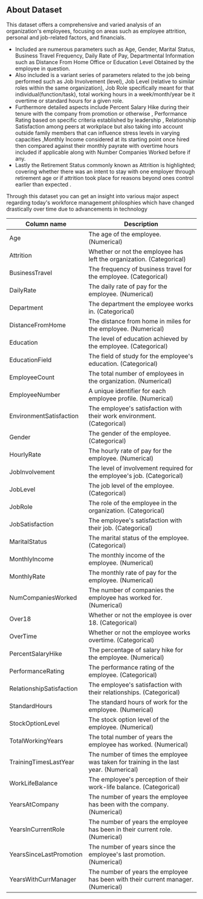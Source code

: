 ## About Dataset
This dataset offers a comprehensive and varied analysis of an organization's employees, focusing on areas such as employee attrition, personal and job-related factors, and financials. 
- Included are numerous parameters such as Age, Gender, Marital Status, Business Travel Frequency, Daily Rate of Pay, Departmental Information such as Distance From Home Office or Education Level Obtained by the employee in question.
- Also included is a variant series of parameters related to the job being performed such as Job Involvement (level), Job Level (relative to similar roles within the same organization), Job Role specifically meant for that individual(function/task), total working hours in a week/month/year be it overtime or standard hours for a given role.
- Furthermore detailed aspects include Percent Salary Hike during their tenure with the company from promotion or otherwise , Performance Rating based on specific criteria established by leadership , Relationship Satisfaction among peers at workplace but also taking into account outside family members that can influence stress levels in varying capacities ,Monthly Income considered at its starting point once hired then compared against their monthly payrate with overtime hours included if applicable along with Number Companies Worked before if any.
- Lastly the Retirement Status commonly known as Attrition is highlighted; covering whether there was an intent to stay with one employer through retirement age or if attrition took place for reasons beyond ones control earlier than expected .

Through this dataset you can get an insight into various major aspect regarding today's workforce management philosphies which have changed drastically over time due to advancements in technology 

|Column name |Description|
|--|--|
|Age|	The age of the employee. (Numerical)|
|Attrition|	Whether or not the employee has left the organization. (Categorical)|
|BusinessTravel|	The frequency of business travel for the employee. (Categorical)|
|DailyRate|	The daily rate of pay for the employee. (Numerical)|
|Department|	The department the employee works in. (Categorical)|
|DistanceFromHome|	The distance from home in miles for the employee. (Numerical)|
|Education|	The level of education achieved by the employee. (Categorical)|
|EducationField|	The field of study for the employee's education. (Categorical)|
|EmployeeCount|	The total number of employees in the organization. (Numerical)|
|EmployeeNumber|	A unique identifier for each employee profile. (Numerical)|
|EnvironmentSatisfaction|	The employee's satisfaction with their work environment. (Categorical)|
|Gender|	The gender of the employee. (Categorical)|
|HourlyRate|	The hourly rate of pay for the employee. (Numerical)|
|JobInvolvement|	The level of involvement required for the employee's job. (Categorical)|
|JobLevel|	The job level of the employee. (Categorical)|
|JobRole|	The role of the employee in the organization. (Categorical)|
|JobSatisfaction|	The employee's satisfaction with their job. (Categorical)|
|MaritalStatus|	The marital status of the employee. (Categorical)|
|MonthlyIncome|	The monthly income of the employee. (Numerical)|
|MonthlyRate|	The monthly rate of pay for the employee. (Numerical)|
|NumCompaniesWorked|	The number of companies the employee has worked for. (Numerical)|
|Over18|	Whether or not the employee is over 18. (Categorical)|
|OverTime|	Whether or not the employee works overtime. (Categorical)|
|PercentSalaryHike|	The percentage of salary hike for the employee. (Numerical)|
|PerformanceRating|	The performance rating of the employee. (Categorical)|
|RelationshipSatisfaction|	The employee's satisfaction with their relationships. (Categorical)|
|StandardHours|	The standard hours of work for the employee. (Numerical)|
|StockOptionLevel|	The stock option level of the employee. (Numerical)|
|TotalWorkingYears|	The total number of years the employee has worked. (Numerical)|
|TrainingTimesLastYear|	The number of times the employee was taken for training in the last year. (Numerical)|
|WorkLifeBalance|	The employee's perception of their work-life balance. (Categorical)|
|YearsAtCompany|	The number of years the employee has been with the company. (Numerical)|
|YearsInCurrentRole|	The number of years the employee has been in their current role. (Numerical)|
|YearsSinceLastPromotion|	The number of years since the employee's last promotion. (Numerical)|
|YearsWithCurrManager|	The number of years the employee has been with their current manager. (Numerical)|